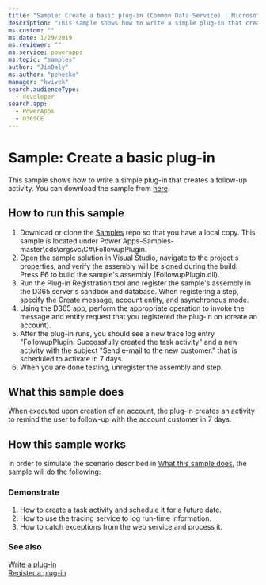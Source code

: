 ```yaml
---
title: "Sample: Create a basic plug-in (Common Data Service) | Microsoft Docs"
description: "This sample shows how to write a simple plug-in that creates a follow-up activity."
ms.custom: ""
ms.date: 1/29/2019
ms.reviewer: ""
ms.service: powerapps
ms.topic: "samples"
author: "JimDaly"
ms.author: "pehecke"
manager: "kvivek"
search.audienceType: 
  - developer
search.app: 
  - PowerApps
  - D365CE
---
```

# Sample: Create a basic plug-in

This sample shows how to write a simple plug-in that creates a follow-up activity. You can download the sample from [here](https://github.com/Microsoft/PowerApps-Samples/tree/master/cds/orgsvc/C%23/FollowupPlugin).

## How to run this sample

1. Download or clone the [Samples](https://github.com/Microsoft/PowerApps-Samples) repo so that you have a local copy. This sample is located under Power Apps-Samples-master\cds\orgsvc\C#\FollowupPlugin.
2. Open the sample solution in Visual Studio, navigate to the project's properties, and verify the assembly will be signed during the build. Press F6 to build the sample's assembly (FollowupPlugin.dll).
3. Run the Plug-in Registration tool and register the sample's assembly in the D365 server's sandbox and database. When registering a step, specify the Create message, account entity, and asynchronous mode.
4. Using the D365 app, perform the appropriate operation to invoke the message and entity request that you registered the plug-in on (create an account).
5. After the plug-in runs, you should see a new trace log entry "FollowupPlugin: Successfully created the task activity" and a new activity with the subject "Send e-mail to the new customer." that is scheduled to activate in 7 days.
6. When you are done testing, unregister the assembly and step.

## What this sample does

When executed upon creation of an account, the plug-in creates an activity to remind the user to follow-up with the account customer in 7 days.

## How this sample works

In order to simulate the scenario described in [What this sample does](#what-this-sample-does), the sample will do the following:

### Demonstrate

1. How to create a task activity and schedule it for a future date.
2. How to use the tracing service to log run-time information.
3. How to catch exceptions from the web service and process it.

### See also
[Write a plug-in](../../write-plug-in.md)  
[Register a plug-in](../../register-plug-in.md)